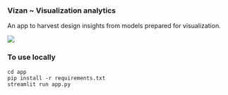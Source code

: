 ### Vizan ~ Visualization analytics

An app to harvest design insights from models prepared for visualization.

![](images/app.gif)

### To use locally

```
cd app
pip install -r requirements.txt
streamlit run app.py
```

